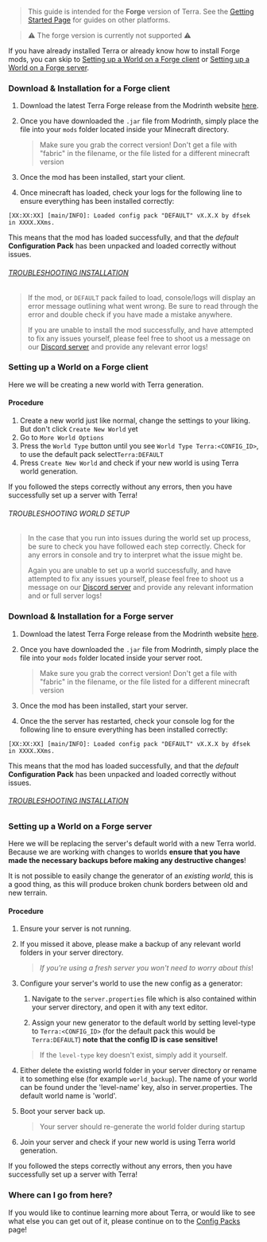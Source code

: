 > This guide is intended for the **Forge** version of Terra. See the [Getting Started Page](./Quick-Start-Guide) for
> guides on other platforms.  

> :warning: The forge version is currently not supported ⚠️


If you have already installed Terra or already know how to install Forge mods, you can skip to
[Setting up a World on a Forge client](#setting-up-a-world-on-a-Forge-client) or 
[Setting up a World on a Forge server](#setting-up-a-world-on-a-Forge-server).

### Download & Installation for a Forge client

1. Download the latest Terra Forge release from the Modrinth website
[here](https://modrinth.com/mod/terra).

2. Once you have downloaded the `.jar` file from Modrinth, simply place the file into your `mods` folder located inside
   your Minecraft directory.

   > Make sure you grab the correct version! Don't get a file with "fabric" in the filename, or the file listed for a
   > different minecraft version

3. Once the mod has been installed, start your client.

4. Once minecraft has loaded, check your logs for the following line to ensure everything has been
installed correctly:

```none
[XX:XX:XX] [main/INFO]: Loaded config pack "DEFAULT" vX.X.X by dfsek in XXXX.XXms.
```

This means that the mod has loaded successfully, and that the *default* **Configuration Pack** has been unpacked and
loaded correctly without issues.

###### [TROUBLESHOOTING INSTALLATION](./Quick-Start-Guide#troubleshooting-installation)

>If the mod, or `DEFAULT` pack failed to load, console/logs will display an error message outlining what went wrong. Be
>sure to read through the error and double check if you have made a mistake anywhere.
>
>If you are unable to install the mod successfully, and have attempted to fix any issues yourself, please feel free to
>shoot us a message on our [Discord server](https://discord.gg/PXUEbbF) and provide any relevant error logs!

### Setting up a World on a Forge client

Here we will be creating a new world with Terra generation.

#### Procedure

1. Create a new world just like normal, change the settings to your liking. But don't click `Create New World` yet
2. Go to `More World Options`
3. Press the `World Type` button until you see `World Type Terra:<CONFIG_ID>`, to use the default pack select`Terra:DEFAULT`
4. Press `Create New World` and check if your new world is using Terra world generation.

If you followed the steps correctly without any errors, then you have successfully set up a server with Terra!

###### TROUBLESHOOTING WORLD SETUP

>In the case that you run into issues during the world set up process, be sure to check you have followed each step
>correctly. Check for any errors in console and try to interpret what the issue might be.
>
>Again you are unable to set up a world successfully, and have attempted to fix any issues yourself, please feel free to
>shoot us a message on our [Discord server](https://discord.gg/PXUEbbF) and provide any relevant information and or
>full server logs!



### Download & Installation for a Forge server

1. Download the latest Terra Forge release from the Modrinth website
[here](https://modrinth.com/mod/terra).

2. Once you have downloaded the `.jar` file from Modrinth, simply place the file into your `mods` folder located inside
   your server root.

   > Make sure you grab the correct version! Don't get a file with "fabric" in the filename, or the file listed for a
   > different minecraft version

3. Once the mod has been installed, start your server.

4. Once the the server has restarted, check your console log for the following line to ensure everything has been
installed correctly:

```none
[XX:XX:XX] [main/INFO]: Loaded config pack "DEFAULT" vX.X.X by dfsek in XXXX.XXms.
```

This means that the mod has loaded successfully, and that the *default* **Configuration Pack** has been unpacked and
loaded correctly without issues.

###### [TROUBLESHOOTING INSTALLATION](./Quick-Start-Guide#troubleshooting-installation)


### Setting up a World on a Forge server

Here we will be replacing the server's default world with a new Terra world.
Because we are working with changes to worlds **ensure that you have made the necessary backups before making any
destructive changes**!

It is not possible to easily change the generator of an *existing world*, this is a good thing, 
as this will produce broken chunk borders between old and new terrain.

#### Procedure

1. Ensure your server is not running.

2. If you missed it above, please make a backup of any relevant world folders in your server directory.

    >*If you're using a fresh server you won't need to worry about this*!

3. Configure your server's world to use the new config as a generator:
   
    1. Navigate to the `server.properties` file which is also contained within your server directory, and open it with 
       any text editor.

    1. Assign your new generator to the default world by setting level-type to `Terra:<CONFIG_ID>`
      (for the default pack this would be `Terra:DEFAULT`) **note that the config ID is case sensitive!**
      >If the `level-type` key doesn't exist, simply add it yourself.

4. Either delete the existing world folder in your server directory or rename it to something else (for example
   `world_backup`). The name of your world can be found under the 'level-name' key, also in server.properties. The
   default world name is 'world'.

5. Boot your server back up.

    > Your server should re-generate the world folder during startup

6. Join your server and check if your new world is using Terra world generation.

If you followed the steps correctly without any errors, then you have successfully set up a server with Terra!

### Where can I go from here?

If you would like to continue learning more about Terra, or would like to see what else you can get out of it, please
continue on to the [Config Packs](./Config-Packs) page!
